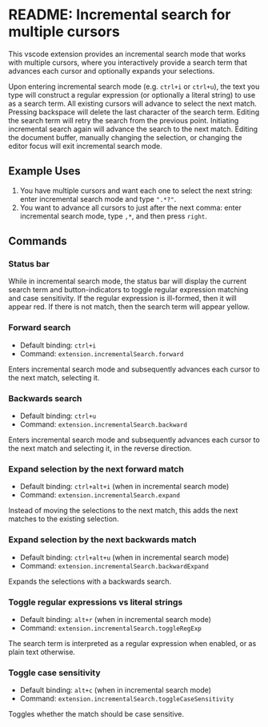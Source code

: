 # README: Incremental search for multiple cursors

This vscode extension provides an incremental search mode that works with multiple cursors, where you interactively provide a search term that advances each cursor and optionally expands your selections.

Upon entering incremental search mode (e.g. `ctrl+i` or `ctrl+u`), the text you type will construct a regular expression (or optionally a literal string) to use as a search term. All existing cursors will advance to select the next match. Pressing backspace will delete the last character of the search term. Editing the search term will retry the search from the previous point. Initiating incremental search again will advance the search to the next match. Editing the document buffer, manually changing the selection, or changing the editor focus will exit incremental search mode.

## Example Uses

1. You have multiple cursors and want each one to select the next string: enter incremental search mode and type `".*?"`.
2. You want to advance all cursors to just after the next comma: enter incremental search mode, type `,*`, and then press `right`.

## Commands

### Status bar
While in incremental search mode, the status bar will display the current search term and button-indicators to toggle regular expression matching and case sensitivity. If the regular expression is ill-formed, then it will appear red. If there is not match, then the search term will appear yellow.

### Forward search
- Default binding: `ctrl+i`
- Command: `extension.incrementalSearch.forward`

Enters incremental search mode and subsequently advances each cursor to the next match, selecting it.

### Backwards search
- Default binding: `ctrl+u`
- Command: `extension.incrementalSearch.backward`

Enters incremental search mode and subsequently advances each cursor to the next match and selecting it, in the reverse direction.

### Expand selection by the next forward match
- Default binding: `ctrl+alt+i` (when in incremental search mode)
- Command: `extension.incrementalSearch.expand`

Instead of moving the selections to the next match, this adds the next matches to the existing selection.

### Expand selection by the next backwards match
- Default binding: `ctrl+alt+u` (when in incremental search mode)
- Command: `extension.incrementalSearch.backwardExpand`

Expands the selections with a backwards search.

### Toggle regular expressions vs literal strings
- Default binding: `alt+r` (when in incremental search mode)
- Command: `extension.incrementalSearch.toggleRegExp`

The search term is interpreted as a regular expression when enabled, or as plain text otherwise.

### Toggle case sensitivity
- Default binding: `alt+c` (when in incremental search mode)
- Command: `extension.incrementalSearch.toggleCaseSensitivity`

Toggles whether the match should be case sensitive.